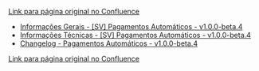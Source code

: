 [Link para página original no Confluence](https://openfinancebrasil.atlassian.net/wiki/spaces/OF/pages/234258434)

- [Informações Gerais - \[SV\] Pagamentos Automáticos - v1.0.0-beta.4](../../../../../../../../OF/Open%20Finance%20Brasil/Especifica%c3%a7%c3%b5es%20de%20APIs/Servi%c3%a7os%20-%20SV/[SV]%20Inicia%c3%a7%c3%a3o%20de%20Pagamentos/[SV]%20API%20-%20Pagamentos%20Autom%c3%a1ticos/Hist%c3%b3rico%20de%20Especifica%c3%a7%c3%b5es%20-%20[SV]%20Pagamentos%20Autom%c3%a1ticos/v1.0.0-beta.4%20%e2%80%93%20[SV]%20Pagamentos%20Autom%c3%a1ticos/Informa%c3%a7%c3%b5es%20Gerais%20-%20[SV]%20Pagamentos%20Autom%c3%a1ticos%20-%20v1.0.0-beta.4/index)
- [Informações Técnicas - \[SV\] Pagamentos Automáticos - v1.0.0-beta.4](../../../../../../../../OF/Open%20Finance%20Brasil/Especifica%c3%a7%c3%b5es%20de%20APIs/Servi%c3%a7os%20-%20SV/[SV]%20Inicia%c3%a7%c3%a3o%20de%20Pagamentos/[SV]%20API%20-%20Pagamentos%20Autom%c3%a1ticos/Hist%c3%b3rico%20de%20Especifica%c3%a7%c3%b5es%20-%20[SV]%20Pagamentos%20Autom%c3%a1ticos/v1.0.0-beta.4%20%e2%80%93%20[SV]%20Pagamentos%20Autom%c3%a1ticos/Informa%c3%a7%c3%b5es%20T%c3%a9cnicas%20-%20[SV]%20Pagamentos%20Autom%c3%a1ticos%20-%20v1.0.0-beta.4)
- [Changelog - Pagamentos Automáticos - v1.0.0-beta.4](../../../../../../../../OF/Open%20Finance%20Brasil/Especifica%c3%a7%c3%b5es%20de%20APIs/Servi%c3%a7os%20-%20SV/[SV]%20Inicia%c3%a7%c3%a3o%20de%20Pagamentos/[SV]%20API%20-%20Pagamentos%20Autom%c3%a1ticos/Hist%c3%b3rico%20de%20Especifica%c3%a7%c3%b5es%20-%20[SV]%20Pagamentos%20Autom%c3%a1ticos/v1.0.0-beta.4%20%e2%80%93%20[SV]%20Pagamentos%20Autom%c3%a1ticos/Changelog%20-%20Pagamentos%20Autom%c3%a1ticos%20-%20v1.0.0-beta.4)

[Link para página original no Confluence](https://openfinancebrasil.atlassian.net/wiki/spaces/OF/pages/234258434)